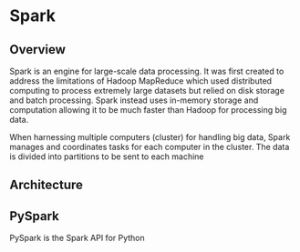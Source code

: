 # Spark

## Overview

Spark is an engine for large-scale data processing. It was first created to address the limitations of Hadoop MapReduce which used distributed computing to process extremely large datasets but relied on disk storage and batch processing. Spark instead uses in-memory storage and computation allowing it to be much faster than Hadoop for processing big data.

When harnessing multiple computers (cluster) for handling big data, Spark manages and coordinates tasks for each computer in the cluster. The data is divided into partitions to be sent to each machine

## Architecture

## PySpark

PySpark is the Spark API for Python

